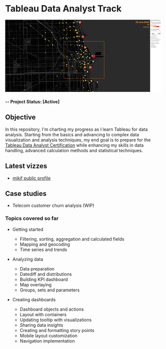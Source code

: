 # Tableau Data Analyst Track

![alternative text](img/readme_image.jpg)

#### -- Project Status: [Active]

## Objective
In this repository, I'm charting my progress as I learn Tableau for data analysis. Starting from the basics and advancing to complex data visualization and analysis techniques, my end goal is to prepare for the [Tableau Data Analyst Certification](https://www.tableau.com/learn/certification/certified-data-analyst) while enhancing my skills in data handling, advanced calculation methods and statistical techniques.

## Latest vizzes
* [mikjf public profile](https://public.tableau.com/app/profile/mikjf/vizzes)

## Case studies
* Telecom customer churn analysis (WIP)

### Topics covered so far
* Getting started
  * Filtering, sorting, aggregation and calculated fields
  * Mapping and geocoding
  * Time series and trends
  
* Analyzing data
  * Data preparation
  * Datediff and distributions
  * Building KPI dashboard
  * Map overlaying
  * Groups, sets and parameters

* Creating dashboards
  * Dashboard objects and actions
  * Layout with containers
  * Updating tooltip with visualizations
  * Sharing data insights
  * Creating and formatting story points
  * Mobile layout customization
  * Navigation implementation
